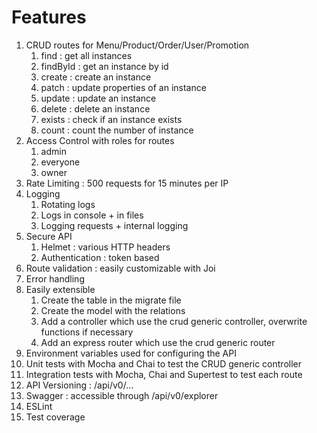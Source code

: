 # Features

1. CRUD routes for Menu/Product/Order/User/Promotion
    1. find : get all instances
    2. findById : get an instance by id
    3. create : create an instance
    4. patch : update properties of an instance
    5. update : update an instance
    6. delete : delete an instance
    7. exists : check if an instance exists
    8. count : count the number of instance
2. Access Control with roles for routes
    1. admin
    2. everyone
    3. owner
3. Rate Limiting : 500 requests for 15 minutes per IP
4. Logging
    1. Rotating logs
    2. Logs in console + in files
    3. Logging requests + internal logging
5. Secure API
    1. Helmet : various HTTP headers
    2. Authentication : token based
6. Route validation : easily customizable with Joi
7. Error handling
8. Easily extensible
    1. Create the table in the migrate file
    2. Create the model with the relations
    3. Add a controller which use the crud generic controller, overwrite functions if necessary
    4. Add an express router which use the crud generic router
9. Environment variables used for configuring the API
10. Unit tests with Mocha and Chai to test the CRUD generic controller
11. Integration tests with Mocha, Chai and Supertest to test each route
12. API Versioning : /api/v0/...
13. Swagger : accessible through /api/v0/explorer
14. ESLint
15. Test coverage